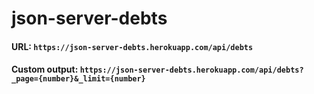 # json-server-debts

#### URL: `https://json-server-debts.herokuapp.com/api/debts`

#### Custom output: `https://json-server-debts.herokuapp.com/api/debts?_page={number}&_limit={number}`
